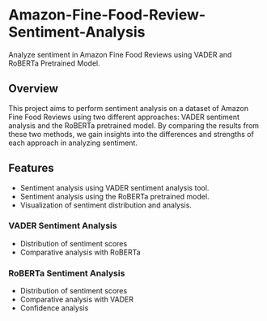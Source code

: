 # Amazon-Fine-Food-Review-Sentiment-Analysis

Analyze sentiment in Amazon Fine Food Reviews using VADER and RoBERTa Pretrained Model.

## Overview

This project aims to perform sentiment analysis on a dataset of Amazon Fine Food Reviews using two different approaches: VADER sentiment analysis and the RoBERTa pretrained model. By comparing the results from these two methods, we gain insights into the differences and strengths of each approach in analyzing sentiment.

## Features

- Sentiment analysis using VADER sentiment analysis tool.
- Sentiment analysis using the RoBERTa pretrained model.
- Visualization of sentiment distribution and analysis.

### VADER Sentiment Analysis

- Distribution of sentiment scores
- Comparative analysis with RoBERTa

### RoBERTa Sentiment Analysis

- Distribution of sentiment scores
- Comparative analysis with VADER
- Confidence analysis

